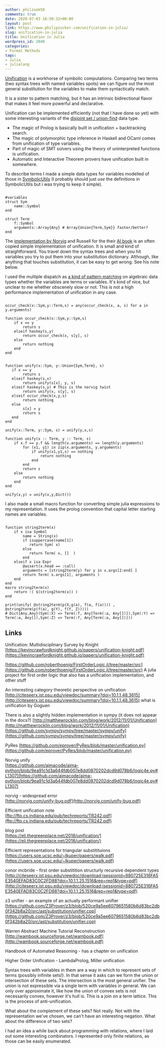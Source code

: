 ```yaml
---
author: philzook58
comments: true
date: 2020-07-03 16:50:32+00:00
layout: post
link: https://www.philipzucker.com/unification-in-julia/
slug: unification-in-julia
title: Unification in Julia
wordpress_id: 2848
categories:
- Formal Methods
tags:
- Julia
- julialang
---
```





[Unification](https://en.wikipedia.org/wiki/Unification_(computer_science)) is a workhorse of symbolic computations. Comparing two terms (two syntax trees with named variables spots) we can figure out the most general substitution for the variables to make them syntactically match.







It is a sister to pattern matching, but it has an intrinsic bidirectional flavor that makes it feel more powerful and declarative.







Unification can be implemented efficiently (not that I have done so yet) with some interesting variants of the [disjoint set / union-find](https://en.wikipedia.org/wiki/Disjoint-set_data_structure#:~:text=In%20computer%20science%2C%20a%20disjoint,(non%2Doverlapping)%20subsets.) data type.







  * The magic of Prolog is basically built in unification + backtracking search.
  * The magic of polymorphic type inference in Haskell and OCaml comes from unification of type variables.
  * Part of magic of SMT solvers using the theory of uninterpreted functions is unification.
  * Automatic and Interactive Theorem provers have unification built in somewhere.






To describe terms I made a simple data types for variables modelled of those in [SymbolicUtils](https://github.com/JuliaSymbolics/SymbolicUtils.jl) (I probably should just _use_ the definitions in SymbolicUtils but i was trying to keep it simple).






    
    
```

#variables
struct Sym
    name::Symbol
end

struct Term
    f::Symbol
    arguments::Array{Any} # Array{Union{Term,Sym}} faster/better?
end
```








The [implementation by Norvig](https://github.com/aimacode/aima-python/blob/9ea91c1d3a644fdb007e8dd0870202dcd9d078b6/logic4e.py#L1307) and Russell for the their [AI book](http://aima.cs.berkeley.edu/) is an often copied simple implementation of unification. It is small and kind of straightforward.  You travel down the syntax trees and when you hit variables you try to put them into your substitution dictionary. Although, like anything that touches substitution, it can be easy to get wrong. See his note below.







I used the multiple dispatch as [a kind of pattern matching](https://discourse.julialang.org/t/are-there-idioms-in-julia-for-fast-algebraic-data-types-adt/37244/13) on algebraic data types whether the variables are terms or variables. It's kind of nice, but unclear to me whether obscenely slow or not. This is not a high performance implementation of unification in any case.






    
    
```

occur_check(x::Sym,y::Term,s) = any(occur_check(x, a, s) for a in y.arguments)

function occur_check(x::Sym,y::Sym,s)
    if x == y
        return s
    elseif haskey(s,y)
        return occur_check(x, s[y], s)
    else
        return nothing
    end  
end


function unify(x::Sym, y::Union{Sym,Term}, s) 
   if x == y
        return s
   elseif haskey(s,x)
        return unify(s[x], y, s)
   elseif haskey(s,y) # This is the norvig twist
        return unify(x, s[y], s)
   elseif occur_check(x,y,s)
        return nothing
   else
        s[x] = y
        return s
   end
end

unify(x::Term, y::Sym, s) = unify(y,x,s)

function unify(x :: Term, y :: Term, s)
    if x.f == y.f && length(x.arguments) == length(y.arguments)
        for (x1, y1) in zip(x.arguments, y.arguments)
            if unify(x1,y1,s) == nothing
                return nothing
            end
        end
        return s
    else
        return nothing
    end
end

unify(x,y) = unify(x,y,Dict())
```








I also made a small macro function for converting simple julia expressions to my representation. It uses the prolog convention that capital letter starting names are variables.






    
    
```

function string2term(x)
    if x isa Symbol
        name = String(x)
        if isuppercase(name[1])
           return Sym( x)
        else
           return Term( x, []  )
        end
    elseif x isa Expr
        @assert(x.head == :call)
        arguments = [string2term(y) for y in x.args[2:end] ]
        return Term( x.args[1], arguments )
    end
end
macro string2term(x)
    return :( $(string2term(x)) )
end

print(unify( @string2term(p(X,g(a), f(a, f(a)))) , @string2term(p(f(a), g(Y), f(Y, Z)))))
# Dict{Any,Any}(Sym(:X) => Term(:f, Any[Term(:a, Any[])]),Sym(:Y) => Term(:a, Any[]),Sym(:Z) => Term(:f, Any[Term(:a, Any[])]))
```








## Links







Unification: Multidisciplinary Survey by Knight [https://kevincrawfordknight.github.io/papers/unification-knight.pdf](https://kevincrawfordknight.github.io/papers/unification-knight.pdf)







[https://github.com/roberthoenig/FirstOrderLogic.jl/tree/master/src](https://github.com/roberthoenig/FirstOrderLogic.jl/tree/master/src) A julia project for first order logic that also has a unification implementation, and other stuff







An interesting category theoretic perspective on unification [http://citeseerx.ist.psu.edu/viewdoc/summary?doi=10.1.1.48.3615](http://citeseerx.ist.psu.edu/viewdoc/summary?doi=10.1.1.48.3615) what is unification by Goguen







There is also a slightly hidden implementation in sympy (it does not appear in the docs?)  [http://matthewrocklin.com/blog/work/2012/11/01/Unification](http://matthewrocklin.com/blog/work/2012/11/01/Unification)  [https://github.com/sympy/sympy/tree/master/sympy/unify](https://github.com/sympy/sympy/tree/master/sympy/unify)







PyRes [https://github.com/eprover/PyRes/blob/master/unification.py](https://github.com/eprover/PyRes/blob/master/unification.py)







Norvig unify  
[https://github.com/aimacode/aima-python/blob/9ea91c1d3a644fdb007e8dd0870202dcd9d078b6/logic4e.py#L1307](https://github.com/aimacode/aima-python/blob/9ea91c1d3a644fdb007e8dd0870202dcd9d078b6/logic4e.py#L1307)







norvig - widespread error  
[http://norvig.com/unify-bug.pdf](http://norvig.com/unify-bug.pdf)







Efficient unification note  
[ftp://ftp.cs.indiana.edu/pub/techreports/TR242.pdf](ftp://ftp.cs.indiana.edu/pub/techreports/TR242.pdf)







blog post  
[https://eli.thegreenplace.net/2018/unification/](https://eli.thegreenplace.net/2018/unification/)







Efficient representations for triangular substitituions  
[https://users.soe.ucsc.edu/~lkuper/papers/walk.pdf](https://users.soe.ucsc.edu/~lkuper/papers/walk.pdf)







conor mcbride - first order substitition structurly recursive dependent types  
[http://citeseerx.ist.psu.edu/viewdoc/download;jsessionid=880725E316FA5E3540EFAD83C0C2FD88?doi=10.1.1.25.1516&rep=rep1&type=pdf](http://citeseerx.ist.psu.edu/viewdoc/download;jsessionid=880725E316FA5E3540EFAD83C0C2FD88?doi=10.1.1.25.1516&rep=rep1&type=pdf)







z3 unifier - an example of an actually performant unifier  
[https://github.com/Z3Prover/z3/blob/520ce9a5ee6079651580b6d83bc2db0f342b8a20/src/ast/substitution/unifier.cpp](https://github.com/Z3Prover/z3/blob/520ce9a5ee6079651580b6d83bc2db0f342b8a20/src/ast/substitution/unifier.cpp)







Warren Abstract Machine Tutorial Reconstruction [http://wambook.sourceforge.net/wambook.pdf](http://wambook.sourceforge.net/wambook.pdf)







Handbook of Automated Reasoning - has a chapter on unification







Higher Order Unification - LambdaProlog, Miller unification







Syntax trees with variables in them are a way in which to represent sets of terms (possibly infinite sets!). In that sense it asks can we form the union or intersection of these sets.  The intersection is the most general unifier. The union is not expressible via a single term with variables in general. We can only over approximate it, like how the union of convex sets is not necessarily convex, however it's hull is. This is a join on a term lattice. This is the process of anti-unification.







What about the complement of these sets? Not really. Not with the representation we've chosen, we can't have an interesting negation. What about the difference of two sets?







I had an idea a while back about programming with relations, where I laid out some interesting combinators. I represented only finite relations, as those can be easily enumerated. 



